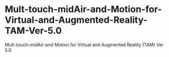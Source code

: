 # Mult-touch-midAir-and-Motion-for-Virtual-and-Augmented-Reality-TAM-Ver-5.0
Mult-touch-midAir-and Motion for Virtual and Augmented Reality (TAM) Ver 5.0
